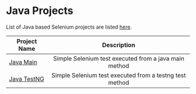 # Java Projects

List of Java based Selenium projects are listed [here](https://github.com/somasudha/sudha-selenium/tree/master/java-projects).


| Project Name | Description |          
| ------------- |:-------------:|
| [Java Main](https://github.com/somasudha/sudha-selenium/tree/master/java-projects/javamain) | Simple Selenium test executed from a java main method |
| [Java TestNG](https://github.com/somasudha/sudha-selenium/tree/master/java-projects/testng)| Simple Selenium test executed from a testng test method |

